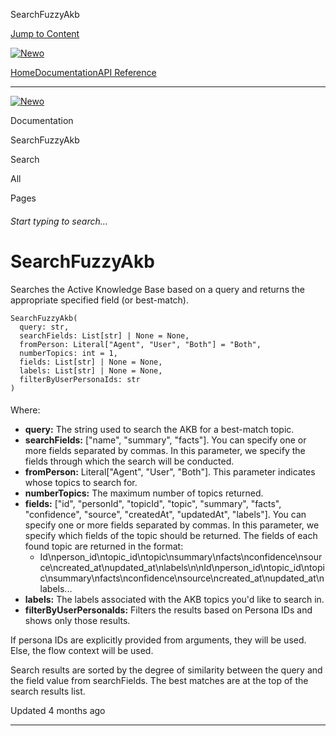 SearchFuzzyAkb

[Jump to Content](#content)

[![Newo](https://files.readme.io/895bdeef8322f081f6d0f4507a17e414930dfddfddf1de452f458dc00698ca84-small-svgviewer-png-output_9.png)](/)

[Home](/)[Documentation](index.md)[API Reference](/reference)

* * *

[![Newo](https://files.readme.io/895bdeef8322f081f6d0f4507a17e414930dfddfddf1de452f458dc00698ca84-small-svgviewer-png-output_9.png)](/)

Documentation

SearchFuzzyAkb

Search

All

Pages

###### Start typing to search…

# SearchFuzzyAkb

Searches the Active Knowledge Base based on a query and returns the appropriate specified field (or best-match).

```
SearchFuzzyAkb(
  query: str,  
  searchFields: List[str] | None = None,  
  fromPerson: Literal["Agent", "User", "Both"] = "Both",  
  numberTopics: int = 1,
  fields: List[str] | None = None,  
  labels: List[str] | None = None,
  filterByUserPersonaIds: str
)
```

#### 

Where:

[](#where)

*   **query:** The string used to search the AKB for a best-match topic.
*   **searchFields:** \["name", "summary", "facts"\]. You can specify one or more fields separated by commas. In this parameter, we specify the fields through which the search will be conducted.
*   **fromPerson:** Literal\["Agent", "User", "Both"\]. This parameter indicates whose topics to search for.
*   **numberTopics:** The maximum number of topics returned.
*   **fields:** \["id", "personId", "topicId", "topic", "summary", "facts", "confidence", "source", "createdAt", "updatedAt", "labels"\]. You can specify one or more fields separated by commas. In this parameter, we specify which fields of the topic should be returned. The fields of each found topic are returned in the format:
    *   Id\\nperson\_id\\ntopic\_id\\ntopic\\nsummary\\nfacts\\nconfidence\\nsource\\ncreated\_at\\nupdated\_at\\nlabels\\n\\nId\\nperson\_id\\ntopic\_id\\ntopic\\nsummary\\nfacts\\nconfidence\\nsource\\ncreated\_at\\nupdated\_at\\nlabels...
*   **labels:** The labels associated with the AKB topics you'd like to search in.
*   **filterByUserPersonaIds:** Filters the results based on Persona IDs and shows only those results.

If persona IDs are explicitly provided from arguments, they will be used. Else, the flow context will be used.

Search results are sorted by the degree of similarity between the query and the field value from searchFields. The best matches are at the top of the search results list.

Updated 4 months ago

* * *
